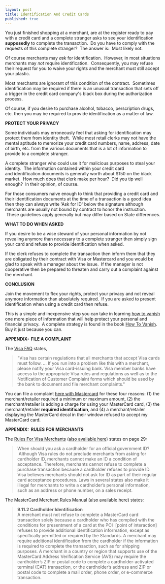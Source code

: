 ```yaml
---
layout: post
title: Identification And Credit Cards
published: true
---
```

<p>You just finished shopping at a merchant, are at the register ready to pay with a credit card and a complete stranger asks to see your identification <strong>supposedly</strong> to complete the transaction.  Do you have to comply with the requests of this complete stranger?  The answer is:  Most likely not.</p>
<p class="text14-black">Of course merchants may <em>ask</em> for identification.  However, in most situations merchants may <em>not</em> require identification.  Consequently, you may refuse their request for you to waive your rights and the merchant must still accept your plastic.</p>
<p class="text14-black">Most merchants are ignorant of this condition of the contract.  Sometimes identification may be required if there is an unusual transaction that sets off a trigger in the credit card company's black box during the authorization process.</p>
<p class="text14-black">Of course, if you desire to purchase alcohol, tobacco, perscription drugs, etc. then you may be required to provide identification as a matter of law.</p>
<p class="text14-black"><strong>PROTECT YOUR PRIVACY</strong></p>
<p class="text14-black">Some individuals may erroneously feel that asking for identification may protect them from identity theft.  While most retail clerks may not have the mental aptitude to memorize your credit card numbers, name, address, date of birth, etc. from the various documents that is a lot of information to provide to a complete stranger.</p>
<p class="text14-black">A complete stranger who could use it for malicious purposes to steal your identity.  The information contained within your credit card and identification documents is generally worth about $150 on the black market.  How much does that clerk make per hour?  Did you tip well enough?  In their opinion, of course.</p>
<p class="text14-black">For those consumers naive enough to think that providing a credit card and their identification documents at the time of a transaction is a good idea then they can always write 'Ask for ID' below the signature although merchants are usually not bound by contract to honor the instruction.  These guidelines apply generally but may differ based on State differences.</p>
<p class="text14-black"><strong>WHAT TO DO WHEN ASKED</strong></p>
<p class="text14-black">If you desire to be a wise steward of your personal information by not revealing anymore than necessary to a complete stranger then simply sign your card and refuse to provide identification when asked.</p>
<p class="text14-black">If the clerk refuses to complete the transaction then inform them that they are obligated by their contract with Visa or Mastercard and you would be glad to speak with a manager about the issue.  If the manager is not cooperative then be prepared to threaten and carry out a complaint against the merchant.</p>
<p class="text14-black"><strong>CONCLUSION</strong></p>
<p class="text14-black">Join the movement to flex your rights, protect your privacy and not reveal anymore information than absolutely required.  If you are asked to present identification when using a credit card then refuse.</p>
<p class="text14-black">This is a simple and inexpensive step you can take in learning <a title="how to vanish" href="http://www.howtovanish.com" target="_blank">how to vanish</a> one more piece of information that will help protect your personal and financial privacy.  A complete strategy is found in the book <a href="http://www.howtovanish.com/HTVBook">How To Vanish</a>.  Buy it just because you can.</p>
<p class="text14-black"><strong>APPENDIX:  FILE A COMPLAINT</strong></p>
<p class="text14-black">The <a title="visa faq" href="http://www.corporate.visa.com/ut/faq.jsp" target="_blank">Visa FAQ</a> states,</p>
<blockquote><p>"Visa has certain regulations that all merchants that accept Visa cards must follow. ... If you run into a problem like this with a merchant, please notify your Visa card-issuing bank. Visa member banks have access to the appropriate Visa rules and regulations as well as to the Notification of Customer Complaint forms which should be used by the bank to document and file merchant complaints."</p></blockquote>
<p class="text14-black">You can file a complaint <a title="Merchant violations" href="http://www.mastercard.com/us/personal/en/contactus/merchantviolations.html" target="_blank">here with Mastercard</a> for these four reasons: (1) the merchant/retailer required a minimum or maximum amount, (2) the merchant/retailer is adding a charge for using your MasterCard card, (3) the merchant/retailer <strong>required identification</strong>, and (4) a merchant/retailer displaying the MasterCard decal in their window refused to accept my MasterCard card.</p>
<p class="text14-black"><strong>APPENDIX:  RULES FOR MERCHANTS</strong></p>
<p class="text14-black">The <a title="rules for visa merchants" href="http://usa.visa.com/download/merchants/rules_for_visa_merchants.pdf" target="_blank">Rules For Visa Merchants</a> (<a title="visa merchant rules manual" href="http://www.runtogold.com/images/rules_for_visa_merchants.pdf" target="_blank">also available here</a>) states on page 29:</p>
<blockquote>
<p class="text14-black">When should you ask a cardholder for an official government ID?  Although Visa rules do not preclude merchants from asking for cardholder ID, merchants cannot make an ID a condition of acceptance. Therefore, merchants cannot refuse to complete a purchase transaction because a cardholder refuses to provide ID. Visa believes merchants should not ask for ID as part of their regular card acceptance procedures. Laws in several states also make it illegal for merchants to write a cardholder’s personal information, such as an address or phone number, on a sales receipt.</p>
</blockquote>
<p class="text14-black">The <a title="Mastercard merchant rules manual" href="http://www.mastercard.com/za/wce/PDF/12999_MERC-Entire_Manual.pdf" target="_blank">MasterCard Merchant Rules Manual</a> (<a title="mastercard merchant rules manual" href="http://www.runtogold.com/images/12999_MERC-Entire_Manual.pdf" target="_blank">also available here</a>) states:</p>
<blockquote>
<p class="text14-black"><strong>9.11.2 Cardholder Identification</strong><br />
A merchant must not refuse to complete a MasterCard card transaction solely because a cardholder who has complied with the conditions for presentment of a card at the POI  [point of interaction] refuses to provide additional identification information, except as specifically permitted or required by the Standards. A merchant may require additional identification from the cardholder if the information is required to complete the transaction, such as for shipping purposes. A merchant in a country or region that supports use of the MasterCard Address Verification Service (AVS) may require the cardholder’s ZIP or postal code to complete a cardholder-activated terminal (CAT) transaction, or the cardholder’s address and ZIP or postal code to complete a mail order, phone order, or e-commerce transaction.</p>
</blockquote>
